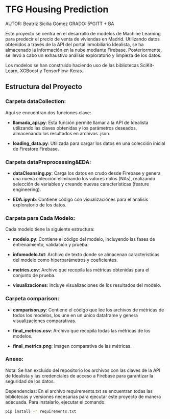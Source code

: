 # TFG Housing Prediction

AUTOR: Beatriz Sicilia Gómez 
GRADO: 5ºGITT + BA

Este proyecto se centra en el desarrollo de modelos de Machine Learning para predecir el precio de venta de viviendas en Madrid. Utilizando datos obtenidos a través de la API del portal inmobiliario Idealista, se ha almacenado la información en la nube mediante Firebase. Posteriormente, se llevó a cabo un exhaustivo análisis exploratorio y limpieza de los datos.

Los modelos se han construido haciendo uso de las bibliotecas SciKit-Learn, XGBoost y TensorFlow-Keras.

## Estructura del Proyecto

### Carpeta dataCollection:

Aquí se encuentran dos funciones clave:

- **llamada_api.py**: Esta función permite llamar a la API de Idealista utilizando las claves obtenidas y los parámetros deseados, almacenando los resultados en archivos .json.

- **loading_data.py**: Utilizada para cargar los datos en una colección inicial de Firestore Firebase.

### Carpeta dataPreprocessing&EDA:

- **dataCleansing.py**: Carga los datos en crudo desde Firebase y genera una nueva colección eliminando los valores nulos (NAs), realizando selección de variables y creando nuevas características (feature engineering).

- **EDA.ipynb**: Contiene código con visualizaciones para el análisis exploratorio de los datos.

### Carpeta para Cada Modelo:

Cada modelo tiene la siguiente estructura:

- **modelo.py**: Contiene el código del modelo, incluyendo las fases de entrenamiento, validación y prueba.

- **infomodelo.txt**: Archivo de texto donde se almacenan características del modelo como hiperparámetros y coeficientes.

- **metrics.csv**: Archivo que recopila las métricas obtenidas para el conjunto de prueba.

- **visualizaciones**: Incluye visualizaciones de los resultados del modelo.

### Carpeta comparison:

- **comparison.py**: Contiene el código que lee los archivos de métricas de todos los modelos, los une en un único dataframe y genera visualizaciones comparativas.

- **final_metrics.csv**: Archivo que recopila todas las métricas de los modelos.

- **final_metrics.png**: Imagen comparativa de las métricas.


### Anexo:
Nota: Se han excluido del repositorio los archivos con las claves de la API de Idealista y las credenciales de acceso a Firebase para garantizar la seguridad de los datos.

Dependencias: En el archivo requirements.txt se encuentran todas las bibliotecas y versiones necesarias para ejecutar este proyecto de manera adecuada. Para instalarlo, ejecutar el comando:
```bash
pip install -r requirements.txt
```

